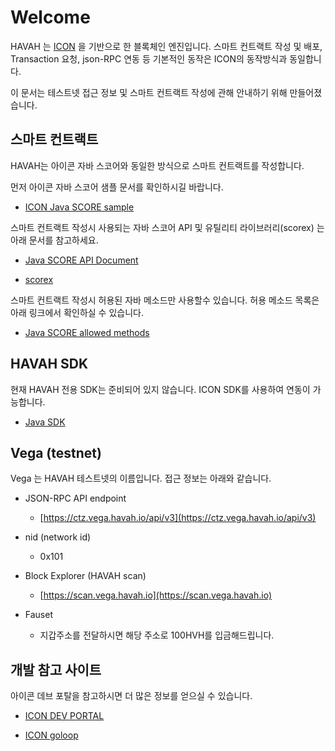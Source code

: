 # Welcome

HAVAH 는 [ICON](https://www.icon.foundation/) 을 기반으로 한 블록체인 엔진입니다. 스마트 컨트랙트 작성 및 배포, Transaction 요청, json-RPC 연동 등 기본적인 동작은 ICON의 동작방식과 동일합니다.

이 문서는 테스트넷 접근 정보 및 스마트 컨트랙트 작성에 관해 안내하기 위해 만들어졌습니다.
 

## 스마트 컨트랙트

HAVAH는 아이콘 자바 스코어와 동일한 방식으로 스마트 컨트랙트를 작성합니다.

먼저 아이콘 자바 스코어 샘플 문서를 확인하시길 바랍니다.

- [ICON Java SCORE sample](https://github.com/icon-project/java-score-examples)


스마트 컨트랙트 작성시 사용되는 자바 스코어 API 및 유틸리티 라이브러리(scorex) 는 아래 문서를 참고하세요.

- [Java SCORE API Document](https://www.javadoc.io/doc/foundation.icon/javaee-api/latest/index.html)

- [scorex](https://www.javadoc.io/doc/foundation.icon/javaee-api/latest/index.html)
 

스마트 컨트랙트 작성시 허용된 자바 메소드만 사용할수 있습니다. 허용 메소드 목록은 아래 링크에서 확인하실 수 있습니다.

- [Java SCORE allowed methods](https://github.com/icon-project/devportal/blob/master/java-score-1/allowed-methods)
 

## HAVAH SDK

현재 HAVAH 전용 SDK는 준비되어 있지 않습니다. ICON SDK를 사용하여 연동이 가능합니다.

- [Java SDK](https://docs.icon.community/icon-stack/client-apis/java-sdk)


## Vega (testnet)

Vega 는 HAVAH 테스트넷의 이름입니다. 접근 정보는 아래와 같습니다.

- JSON-RPC API endpoint

	- [https://ctz.vega.havah.io/api/v3](https://ctz.vega.havah.io/api/v3)

- nid (network id)

	- 0x101

- Block Explorer (HAVAH scan)

	- [https://scan.vega.havah.io](https://scan.vega.havah.io)

- Fauset

	- 지갑주소를 전달하시면 해당 주소로 100HVH를 입금해드립니다.


## 개발 참고 사이트

아이콘 데브 포탈을 참고하시면 더 많은 정보를 얻으실 수 있습니다.

- [ICON DEV PORTAL](https://docs.icon.community/)

- [ICON goloop](https://github.com/icon-project/goloop)